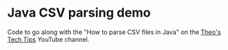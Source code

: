 # Java CSV parsing demo
Code to go along with the "How to parse CSV files in Java" on the [Theo's Tech Tips](https://youtube.com/theostechtips) YouTube channel.